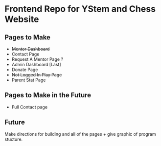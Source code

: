 # Frontend Repo for YStem and Chess Website
## Pages to Make
- ~~Mentor Dashboard~~
- Contact Page
- Request A Mentor Page ?
- Admin Dashboard [Last]
- Donate Page
- ~~Not Logged In Play Page~~
- Parent Stat Page

## Pages to Make in the Future
- Full Contact page


## Future
Make directions for building and all of the pages + give graphic of program stucture.
